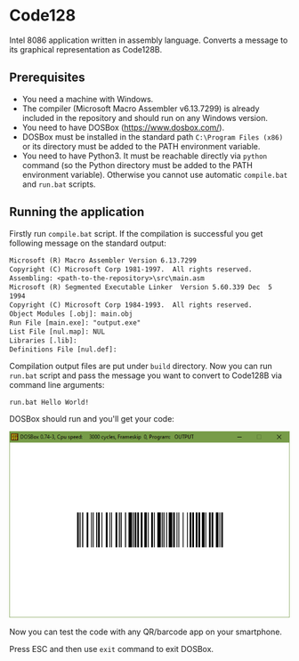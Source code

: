 # Code128
Intel 8086 application written in assembly language. Converts a message to its graphical
representation as Code128B.

## Prerequisites
- You need a machine with Windows.
- The compiler (Microsoft Macro Assembler v6.13.7299) is already included in the repository and
  should run on any Windows version.
- You need to have DOSBox (https://www.dosbox.com/).
- DOSBox must be installed in the standard path `C:\Program Files (x86)` or its directory must be
  added to the PATH environment variable.
- You need to have Python3. It must be reachable directly via `python` command (so the Python
  directory must be added to the PATH environment variable). Otherwise you cannot use automatic
  `compile.bat` and `run.bat` scripts.

## Running the application
Firstly run `compile.bat` script. If the compilation is successful you get following message on the
standard output:

    Microsoft (R) Macro Assembler Version 6.13.7299
    Copyright (C) Microsoft Corp 1981-1997.  All rights reserved.
    Assembling: <path-to-the-repository>\src\main.asm
    Microsoft (R) Segmented Executable Linker  Version 5.60.339 Dec  5 1994
    Copyright (C) Microsoft Corp 1984-1993.  All rights reserved.
    Object Modules [.obj]: main.obj
    Run File [main.exe]: "output.exe"
    List File [nul.map]: NUL
    Libraries [.lib]:
    Definitions File [nul.def]:

Compilation output files are put under `build` directory. Now you can run `run.bat` script and pass
the message you want to convert to Code128B via command line arguments:

    run.bat Hello World!

DOSBox should run and you'll get your code:

![DOSBox screenshot](images/dosbox_screenshot.png)

Now you can test the code with any QR/barcode app on your smartphone.

Press ESC and then use `exit` command to exit DOSBox.
